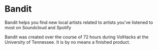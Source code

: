 # Bandit
Bandit helps you find new local artists related to artists you've listened to most on Soundcloud and Spotify

Bandit was created over the course of 72 hours during VolHacks at the University of Tennessee. It is by no means a finished product.
